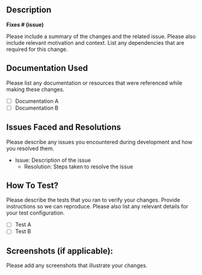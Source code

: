 ## Description

**Fixes # (issue)**

Please include a summary of the changes and the related issue. Please also include relevant motivation and context. List any dependencies that are required for this change.

## Documentation Used

Please list any documentation or resources that were referenced while making these changes.

- [ ] Documentation A
- [ ] Documentation B

## Issues Faced and Resolutions

Please describe any issues you encountered during development and how you resolved them.

- Issue: Description of the issue
    - Resolution: Steps taken to resolve the issue

## How To Test?

Please describe the tests that you ran to verify your changes. Provide instructions so we can reproduce. Please also list any relevant details for your test configuration.

- [ ] Test A
- [ ] Test B

## Screenshots (if applicable):

Please add any screenshots that illustrate your changes.
